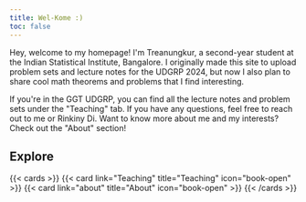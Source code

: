 ```yaml
---
title: Wel-Kome :)
toc: false
---
```


Hey, welcome to my homepage! I'm Treanungkur, a second-year student at the Indian Statistical Institute, Bangalore. I originally made this site to upload problem sets and lecture notes for the UDGRP 2024, but now I also plan to share cool math theorems and problems that I find interesting.

If you're in the GGT UDGRP, you can find all the lecture notes and problem sets under the "Teaching" tab. If you have any questions, feel free to reach out to me or Rinkiny Di. Want to know more about me and my interests? Check out the "About" section!

## Explore

{{< cards >}}
  {{< card link="Teaching" title="Teaching" icon="book-open" >}}
  {{< card link="about" title="About" icon="book-open" >}}
{{< /cards >}}
